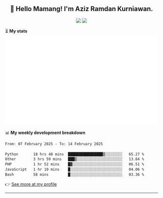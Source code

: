 <h2 align="center">👋 Hello Mamang! I'm Aziz Ramdan Kurniawan.</h2>  
<p align="center">
  <img src="https://komarev.com/ghpvc/?username=azizramdan">
  <img src="https://wakatime.com/badge/user/90056fa0-4c31-4eca-954e-2a3ac05896f9.svg">
</p>
    
⏳ **My stats**  
![](https://raw.githubusercontent.com/azizramdan/github-stats/master/generated/overview.svg#gh-dark-mode-only)

📊 **My weekly development breakdown**
<!--START_SECTION:waka-->

```txt
From: 07 February 2025 - To: 14 February 2025

Python       18 hrs 48 mins  ████████████████▒░░░░░░░░   65.27 %
Other        3 hrs 59 mins   ███▒░░░░░░░░░░░░░░░░░░░░░   13.84 %
PHP          1 hr 52 mins    █▓░░░░░░░░░░░░░░░░░░░░░░░   06.51 %
JavaScript   1 hr 10 mins    █░░░░░░░░░░░░░░░░░░░░░░░░   04.06 %
Bash         58 mins         █░░░░░░░░░░░░░░░░░░░░░░░░   03.36 %
```

<!--END_SECTION:waka-->
👉 [See more at my profile](https://wakatime.com/@azizramdan)
***
